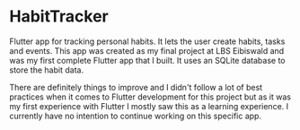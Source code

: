 # HabitTracker
Flutter app for tracking personal habits. It lets the user create habits, tasks and events. This app was created as my final project at LBS Eibiswald and was my first complete Flutter app that I built. It uses an SQLite database to store the habit data.

There are definitely things to improve and I didn't follow a lot of best practices when it comes to Flutter development for this project but as it was my first experience with Flutter I mostly saw this as a learning experience. I currently have no intention to continue working on this specific app.
